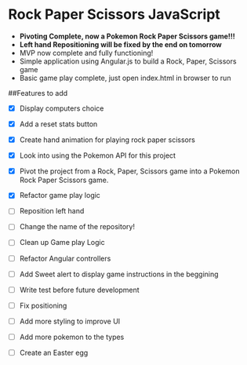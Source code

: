 # Rock Paper Scissors JavaScript

* **Pivoting Complete, now a Pokemon Rock Paper Scissors game!!!**
* **Left hand Repositioning will be fixed by the end on tomorrow**
* MVP now complete and fully functioning!
* Simple application using Angular.js to build a Rock, Paper, Scissors game
* Basic game play complete, just open index.html in browser to run

##Features to add
* [X] Display computers choice 
* [X] Add a reset stats button 
* [X] Create hand animation for playing rock paper scissors
* [X] Look into using the Pokemon API for this project
* [X] Pivot the project from a Rock, Paper, Scissors game into a Pokemon Rock Paper Scissors game.
* [X] Refactor game play logic
* [ ] Reposition left hand
* [ ] Change the name of the repository!
* [ ] Clean up Game play Logic
* [ ] Refactor Angular controllers
* [ ] Add Sweet alert to display game instructions in the beggining
* [ ] Write test before future development
* [ ] Fix positioning 
* [ ] Add more styling to improve UI
* [ ] Add more pokemon to the types 
* [ ] Create an Easter egg




